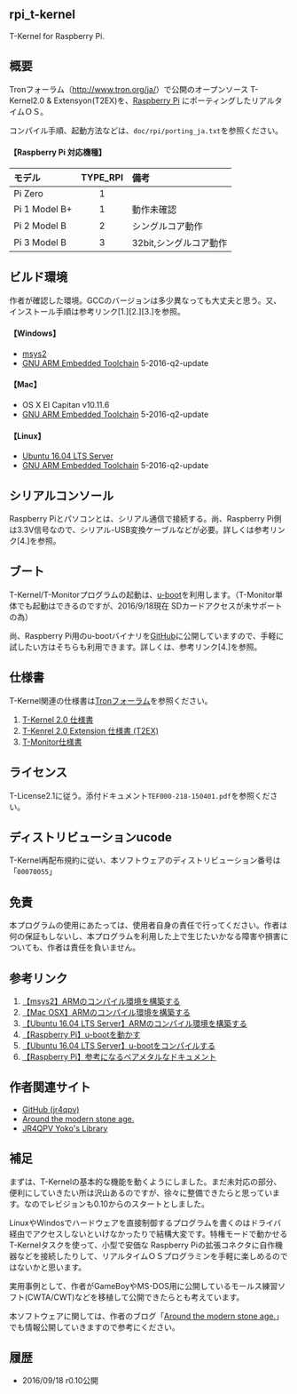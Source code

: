 rpi_t-kernel
------------
T-Kernel for Raspberry Pi.

概要
----
Tronフォーラム（<http://www.tron.org/ja/>）で公開のオープンソース T-Kernel2.0 & Extensyon(T2EX)を、[Raspberry Pi](https://ja.wikipedia.org/wiki/Raspberry_Pi) にポーティングしたリアルタイムＯＳ。

コンパイル手順、起動方法などは、`doc/rpi/porting_ja.txt`を参照ください。

#### 【Raspberry Pi 対応機種】

モデル        | TYPE_RPI |備考
:-------------|:--------:|:-----------------------
Pi Zero       |1         |
Pi 1 Model B+ |1         |動作未確認
Pi 2 Model B  |2         |シングルコア動作
Pi 3 Model B  |3         |32bit,シングルコア動作

ビルド環境
----------
作者が確認した環境。GCCのバージョンは多少異なっても大丈夫と思う。又、インストール手順は参考リンク[1.][2.][3.]を参照。
#### 【Windows】
* [msys2](https://msys2.github.io/)
* [GNU ARM Embedded Toolchain](https://launchpad.net/gcc-arm-embedded)  5-2016-q2-update

#### 【Mac】
* OS X EI Capitan v10.11.6
* [GNU ARM Embedded Toolchain](https://launchpad.net/gcc-arm-embedded)  5-2016-q2-update

#### 【Linux】
* [Ubuntu 16.04 LTS Server](https://www.ubuntulinux.jp/home)
* [GNU ARM Embedded Toolchain](https://launchpad.net/gcc-arm-embedded)  5-2016-q2-update

シリアルコンソール
------------------
Raspberry Piとパソコンとは、シリアル通信で接続する。尚、Raspberry Pi側は3.3V信号なので、シリアル-USB変換ケーブルなどが必要。詳しくは参考リンク[4.]を参照。

ブート
-----
T-Kernel/T-Monitorプログラムの起動は、[u-boot](https://ja.wikipedia.org/wiki/Das_U-Boot)を利用します。（T-Monitor単体でも起動はできるのですが、2016/9/18現在 SDカードアクセスが未サポートの為）

尚、Raspberry Pi用のu-bootバイナリを[GitHub](https://github.com/jr4qpv/rpi_u-boot_jtag_bins)に公開していますので、手軽に試したい方はそちらも利用できます。詳しくは、参考リンク[4.]を参照。

仕様書
------
T-Kernel関連の仕様書は[Tronフォーラム](http://www.tron.org/ja/)を参照ください。

1. [T-Kernel 2.0 仕様書](http://www.tron.org/ja/wp-content/themes/dp-magjam/pdf/specifications/TEF020-S001-02.01.00_ja.pdf)
2. [T-Kenrel 2.0 Extension 仕様書 (T2EX)](http://www.tron.org/ja/wp-content/themes/dp-magjam/pdf/specifications/ja/TEF020-S009-02.00.00_ja.pdf)
3. [T-Monitor仕様書](http://www.tron.org/ja/wp-content/themes/dp-magjam/pdf/specifications/ja/TEF020-S002-01.00.01_ja.pdf)

ライセンス
----------
T-License2.1に従う。添付ドキュメント`TEF000-218-150401.pdf`を参照ください。

ディストリビューションucode
---------------------------
T-Kernel再配布規約に従い、本ソフトウェアのディストリビューション番号は「`00070055`」

免責
----
本プログラムの使用にあたっては、使用者自身の責任で行ってください。作者は何の保証もしないし、本プログラムを利用した上で生じたいかなる障害や損害についても、作者は責任を負いません。

参考リンク
---------
1. [【msys2】ARMのコンパイル環境を構築する](http://jr4qpv.hatenablog.com/entry/2016/08/31/211421)
2. [【Mac OSX】ARMのコンパイル環境を構築する](http://jr4qpv.hatenablog.com/entry/2016/09/03/085012)
3. [【Ubuntu 16.04 LTS Server】ARMのコンパイル環境を構築する](http://jr4qpv.hatenablog.com/entry/2016/08/11/083032)
4. [【Raspberry Pi】u-bootを動かす](http://jr4qpv.hatenablog.com/entry/2016/08/13/084519)
5. [【Ubuntu 16.04 LTS Server】u-bootをコンパイルする](http://jr4qpv.hatenablog.com/entry/2016/08/11/093517)
6. [【Raspberry Pi】参考になるベアメタルなドキュメント](http://jr4qpv.hatenablog.com/entry/2016/09/04/141916)

作者関連サイト
-------------
* [GitHub (jr4qpv)](https://github.com/jr4qpv?tab=overview&from=2016-08-01&to=2016-08-31&utf8=%E2%9C%93)
* [Around the modern stone age.](http://jr4qpv.hatenablog.com/)
* [JR4QPV Yoko's Library](http://jr4qpv.my.coocan.jp/)

補足
----
まずは、T-Kernelの基本的な機能を動くようにしました。まだ未対応の部分、便利にしていきたい所は沢山あるのですが、徐々に整備できたらと思っています。なのでレビジョンも0.10からのスタートとしました。

LinuxやWindosでハードウェアを直接制御するプログラムを書くのはドライバ経由でアクセスしないといけなかったりで結構大変です。特権モードで動かせるT-Kernelタスクを使って、小型で安価な Raspberry Piの拡張コネクタに自作機器などを接続したりして、リアルタイムＯＳプログラミンを手軽に楽しめるのではないかと思います。

実用事例として、作者がGameBoyやMS-DOS用に公開しているモールス練習ソフト(CWTA/CWT)などを移植して公開できたらとも考えています。

本ソフトウェアに関しては、作者のブログ「[Around the modern stone age.](http://jr4qpv.hatenablog.com/)」でも情報公開していきますので参考にください。

履歴
----
* 2016/09/18 r0.10公開
